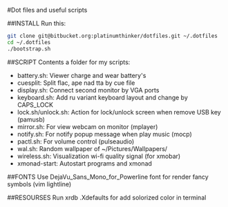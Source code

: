 #Dot files and useful scripts

##INSTALL
Run this:
```sh
git clone git@bitbucket.org:platinumthinker/dotfiles.git ~/.dotfiles
cd ~/.dotfiles
./bootstrap.sh
```

##SCRIPT
Contents a folder for my scripts:
- battery.sh: Viewer charge and wear battery's
- cuesplit: Split flac, ape nad tta by cue file
- display.sh: Connect second monitor by VGA ports
- keyboard.sh: Add ru variant keyboard layout and change by CAPS_LOCK
- lock.sh/unlock.sh: Action for lock/unlock screen when remove USB key (pamusb)
- mirror.sh: For view webcam on monitor (mplayer)
- notify.sh: For notify popup message when play music (mocp)
- pactl.sh: For volume control (pulseaudio)
- wal.sh: Random wallpaper of ~/Pictures/Wallpapers/
- wireless.sh: Visualization wi-fi quality signal (for xmobar)
- xmonad-start: Autostart programs and xmonad

##FONTS
Use DejaVu_Sans_Mono_for_Powerline font for render fancy symbols (vim lightline)

##RESOURSES
Run xrdb .Xdefaults for add solorized color in terminal
